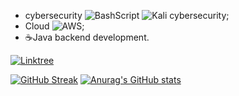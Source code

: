 -    cybersecurity ![BashScript](https://img.shields.io/badge/bash%20script-0101?style=flat&logo=gnubash&logoColor=%23FFFFFF&labelColor=%23000000) ![Kali](https://img.shields.io/badge/Kali-268BEE?style=for-the-badge&logo=kalilinux&logoColor=white)
 cybersecurity;
-    Cloud ![AWS](https://img.shields.io/badge/AWS-000.svg?style=for-the-badge&logo=amazon-aws&logoColor=white);
-    ☕Java backend development.


[![Linktree](https://img.shields.io/badge/linktree-39E09B?style=for-the-badge&logo=linktree&logoColor=white)](https://linktree.com/@jxppx)

[![GitHub Streak](https://streak-stats.demolab.com/?user=jeppa1&theme=bear&background=000&border=30A3DC&dates=FFF)](https://git.io/streak-stats)
[![Anurag's GitHub stats](https://github-readme-stats.vercel.app/api?username=jeppa1&show_icons=true&theme=transparent)](https://github.com/anuraghazra/github-readme-stats)




<!---
vença!!!
--->

